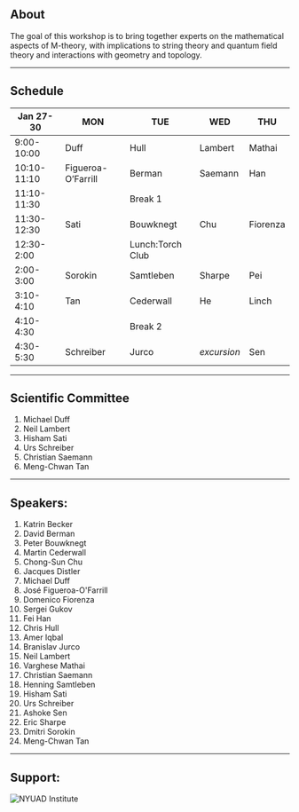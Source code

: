 ## About

The goal of this workshop is to bring together experts on the mathematical aspects of 
M-theory, with implications to string theory and  quantum field theory and interactions 
with geometry and topology. 

___
## Schedule

| Jan 27-30   | MON                | TUE              | WED         | THU      |
|-------------|--------------------|------------------|-------------|----------|
| 9:00-10:00  | Duff               | Hull             | Lambert     | Mathai   |
| 10:10-11:10 | Figueroa-O’Farrill | Berman           | Saemann     | Han      |
| 11:10-11:30 |                    | Break 1          |             |          |
| 11:30-12:30 | Sati               | Bouwknegt        | Chu         | Fiorenza |
| 12:30-2:00  |                    | Lunch:Torch Club |             |          |
| 2:00-3:00   | Sorokin            | Samtleben        | Sharpe      | Pei      |
| 3:10-4:10   | Tan                | Cederwall        | He          | Linch    |
| 4:10-4:30   |                    | Break 2          |             |          |
| 4:30-5:30   | Schreiber          | Jurco            | *excursion* | Sen      |

___
## Scientific Committee

  1. Michael Duff
  2. Neil Lambert 
  3. Hisham Sati
  4. Urs Schreiber 
  5. Christian Saemann 
  6. Meng-Chwan Tan 
  
___
## Speakers:

  1. Katrin Becker
  2. David Berman 
  3. Peter Bouwknegt 
  4. Martin Cederwall 
  5. Chong-Sun Chu
  6. Jacques Distler 
  7. Michael Duff
  8. José Figueroa-O'Farrill
  9. Domenico Fiorenza
  10. Sergei Gukov
  11. Fei Han
  12. Chris Hull
  13. Amer Iqbal 
  14. Branislav Jurco
  15. Neil Lambert
  16. Varghese Mathai 
  17. Christian Saemann 
  18. Henning Samtleben 
  19. Hisham Sati
  20. Urs Schreiber
  21. Ashoke Sen
  22. Eric Sharpe 
  23. Dmitri Sorokin
  24. Meng-Chwan Tan

___

## Support:
![NYUAD Institute](https://armacad.info/images/2016/07/institute-promomovthumb317564-Nm55Q2WBZr_LT4dVRIhTGesaoVNZ7Tlt.png)

